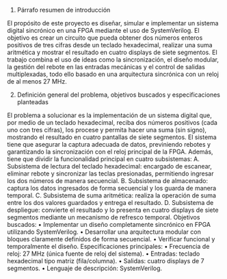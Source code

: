1. Párrafo resumen de introducción

El propósito de este proyecto es diseñar, simular e implementar un sistema digital sincrónico en una FPGA mediante el uso de SystemVerilog. El objetivo es crear un circuito que pueda obtener dos números enteros positivos de tres cifras desde un teclado hexadecimal, realizar una suma aritmética y mostrar el resultado en cuatro displays de siete segmentos. El trabajo combina el uso de ideas como la sincronización, el diseño modular, la gestión del rebote en las entradas mecánicas y el control de salidas multiplexadas, todo ello basado en una arquitectura sincrónica con un reloj de al menos 27 MHz.

2. Definición general del problema, objetivos buscados y especificaciones planteadas

El problema a solucionar es la implementación de un sistema digital que, por medio de un teclado hexadecimal, reciba dos números positivos (cada uno con tres cifras), los procese y permita hacer una suma (sin signo), mostrando el resultado en cuatro pantallas de siete segmentos. 
El sistema tiene que asegurar la captura adecuada de datos, previniendo rebotes y garantizando la sincronización con el reloj principal de la FPGA. Además, tiene que dividir la funcionalidad principal en cuatro subsistemas:
A.	Subsistema de lectura del teclado hexadecimal: encargado de escanear, eliminar rebote y sincronizar las teclas presionadas, permitiendo ingresar los dos números de manera secuencial.
B.	Subsistema de almacenado: captura los datos ingresados de forma secuencial y los guarda de manera temporal.
C.	Subsistema de suma aritmética: realiza la operación de suma entre los dos valores guardados y entrega el resultado.
D.	Subsistema de despliegue: convierte el resultado y lo presenta en cuatro displays de siete segmentos mediante un mecanismo de refresco temporal.
Objetivos buscados:
•	Implementar un diseño completamente sincrónico en FPGA utilizando SystemVerilog.
•	Desarrollar una arquitectura modular con bloques claramente definidos de forma secuencial.
•	Verificar funcional y temporalmente el diseño.
Especificaciones principales:
•	Frecuencia de reloj: 27 MHz (única fuente de reloj del sistema).
•	Entradas: teclado hexadecimal tipo matriz (fila/columna).
•	Salidas: cuatro displays de 7 segmentos.
•	Lenguaje de descripción: SystemVerilog.
